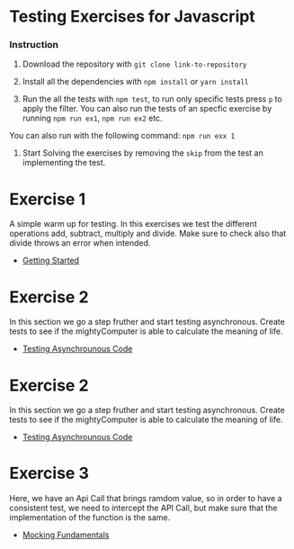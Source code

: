 # Testing Exercises for Javascript

### Instruction

1. Download the repository with `git clone link-to-repository`

2. Install all the dependencies with `npm install` or `yarn install`

3. Run the all the tests with `npm test`, to run only specific tests press `p` to apply the filter. You can also run the tests of an specfic exercise by running `npm run ex1`, `npm run ex2` etc.

You can also run with the following command: `npm run exx 1` 

1. Start Solving the exercises by removing the `skip` from the test an implementing the test.


# Exercise 1

A simple warm up for testing. In this exercises we test the different operations add, subtract, multiply and divide. Make sure to check also that divide throws an error when intended.

* [Getting Started](https://jestjs.io/docs/en/getting-started)

# Exercise 2

In this section we go a step fruther and start testing asynchronous. Create tests to see if the mightyComputer is able to calculate the meaning of life.

* [Testing Asynchrounous Code](https://jestjs.io/docs/en/asynchronous)


# Exercise 2

In this section we go a step fruther and start testing asynchronous. Create tests to see if the mightyComputer is able to calculate the meaning of life.

* [Testing Asynchrounous Code](https://jestjs.io/docs/en/asynchronous)

# Exercise 3

Here, we have an Api Call that brings ramdom value, so in order to have a consistent test, we need to intercept the API Call, but make sure that the implementation of the function is the same.

* [Mocking Fundamentals](https://github.com/kentcdodds/js-mocking-fundamentals/tree/master/src)
